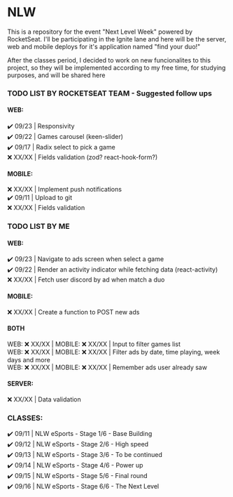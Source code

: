 # NLW
This is a repository for the event "Next Level Week" powered by RocketSeat. I'll be participating in the Ignite lane and here will be the server, web and mobile deploys for it's application named "find your duo!"

After the classes period, I decided to work on new funcionalites to this project, so they will be implemented according to my free time, for studying purposes, and will be shared here

### TODO LIST BY ROCKETSEAT TEAM - Suggested follow ups

#### WEB:

✔️ 09/23 | Responsivity <br>
✔️ 09/22 | Games carousel (keen-slider) <br>
✔️ 09/17 | Radix select to pick a game <br>
❌ XX/XX | Fields validation (zod? react-hook-form?) <br>

#### MOBILE:

❌ XX/XX | Implement push notifications <br>
✔️ 09/11 | Upload to git <br>
❌ XX/XX | Fields validation <br>

### TODO LIST BY ME

#### WEB:

✔️ 09/23 | Navigate to ads screen when select a game <br>
✔️ 09/22 | Render an activity indicator while fetching data (react-activity) <br>
❌ XX/XX | Fetch user discord by ad when match a duo <br>

#### MOBILE:

❌ XX/XX | Create a function to POST new ads <br>

#### BOTH

WEB: ❌ XX/XX | MOBILE: ❌ XX/XX | Input to filter games list <br>
WEB: ❌ XX/XX | MOBILE: ❌ XX/XX | Filter ads by date, time playing, week days and more <br>
WEB: ❌ XX/XX | MOBILE: ❌ XX/XX | Remember ads user already saw <br>

#### SERVER:

❌ XX/XX | Data validation <br>

### CLASSES:

✔️ 09/11 | NLW eSports - Stage 1/6 - Base Building <br>
✔️ 09/12 | NLW eSports - Stage 2/6 - High speed <br>
✔️ 09/13 | NLW eSports - Stage 3/6 - To be continued <br>
✔️ 09/14 | NLW eSports - Stage 4/6 - Power up <br>
✔️ 09/15 | NLW eSports - Stage 5/6 - Final round <br>
✔️ 09/16 | NLW eSports - Stage 6/6 - The Next Level <br>
